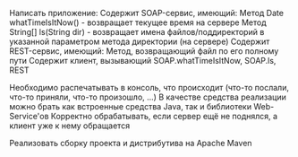 Написать приложение:
Содержит SOAP-сервис, имеющий:
	Метод Date whatTimeIsItNow() - возвращает текущее время на сервере
	Метод String[] ls(String dir) - возвращает имена файлов/поддиректорий в указанной параметром метода директории (на сервере)
Содержит REST-сервис, имеющий:
	Метод, возвращающий файл по его полному пути
Содержит клиент, вызывающий SOAP.whatTimeIsItNow, SOAP.ls, REST
 
Необходимо распечатывать в консоль, что происходит (что-то послали, что-то приняли, что-то произошло, ...)
В качестве средства реализации можно брать как встроенные средства Java, так и библиотеки Web-Service'ов
Корректно обрабатывать, если сервер ещё не поднялся, а клиент уже к нему обращается
 
Реализовать сборку проекта и дистрибутива на Apache Maven
